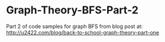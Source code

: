 # Graph-Theory-BFS-Part-2
Part 2 of code samples for graph BFS from blog post at: http://u2422.com/blog/back-to-school-graph-theory-part-one
